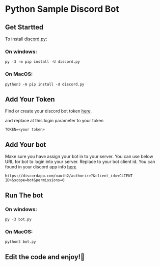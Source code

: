 # Python Sample Discord Bot

## Get Startted
To install [discord.py](https://discordpy.readthedocs.io/en/stable/):

### On windows:
```
py -3 -m pip install -U discord.py
```

### On MacOS:
```
python3 -m pip install -U discord.py
```

## Add Your Token

Find or create your discord bot token [here](https://discordapp.com/developers/applications/me).

and replace at this login parameter to your token
```
TOKEN=<your token>
```

## Add Your bot

Make sure you have assign your bot in to your server. You can use below URL for bot to login into your server. Replace <CLIENT ID> to your bot client id. You can found in your discord app info [here](https://discordapp.com/developers/applications/me)
```
https://discordapp.com/oauth2/authorize?&client_id=<CLIENT ID>&scope=bot&permissions=0
```

## Run The bot

### On windows:
```
py -3 bot.py
```

### On MacOS:
```
python3 bot.py
```

## Edit the code and enjoy!🦊
